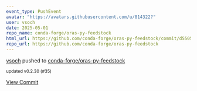 ```yaml
---
event_type: PushEvent
avatar: "https://avatars.githubusercontent.com/u/814322?"
user: vsoch
date: 2025-05-01
repo_name: conda-forge/oras-py-feedstock
html_url: https://github.com/conda-forge/oras-py-feedstock/commit/d5505cf3317fdc65c60bdda7a4a69598378d7734
repo_url: https://github.com/conda-forge/oras-py-feedstock
---
```


<a href='https://github.com/vsoch' target='_blank'>vsoch</a> pushed to <a href='https://github.com/conda-forge/oras-py-feedstock' target='_blank'>conda-forge/oras-py-feedstock</a>

<small>updated v0.2.30 (#35)</small>

<a href='https://github.com/conda-forge/oras-py-feedstock/commit/d5505cf3317fdc65c60bdda7a4a69598378d7734' target='_blank'>View Commit</a>